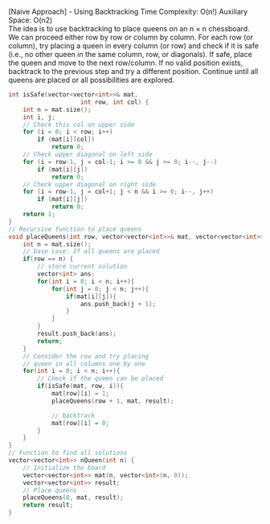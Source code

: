 <p>[Naive Approach] - Using Backtracking Time Complexity: O(n!) Auxiliary Space: O(n2)
<br>The idea is to use backtracking to place queens on an n × n chessboard. We can proceed either row by row or column by column. For each row (or column), try placing a queen in every column (or row) and check if it is safe (i.e., no other queen in the same column, row, or diagonals). If safe, place the queen and move to the next row/column. If no valid position exists, backtrack to the previous step and try a different position. Continue until all queens are placed or all possibilities are explored.</p>

```cpp
int isSafe(vector<vector<int>>& mat, 
                    int row, int col) {
    int n = mat.size();
    int i, j;
    // Check this col on upper side
    for (i = 0; i < row; i++)
        if (mat[i][col])
            return 0;
    // Check upper diagonal on left side
    for (i = row-1, j = col-1; i >= 0 && j >= 0; i--, j--)
        if (mat[i][j])
            return 0;
    // Check upper diagonal on right side
    for (i = row-1, j = col+1; j < n && i >= 0; i--, j++)
        if (mat[i][j])
            return 0;
    return 1;
}
// Recursive function to place queens
void placeQueens(int row, vector<vector<int>>& mat, vector<vector<int>>&result) {
    int n = mat.size();
    // base case: If all queens are placed
    if(row == n) { 
        // store current solution
        vector<int> ans;
        for(int i = 0; i < n; i++){
            for(int j = 0; j < n; j++){
                if(mat[i][j]){
                    ans.push_back(j + 1);
                }
            }
        }
        result.push_back(ans);
        return;
    }
    // Consider the row and try placing
    // queen in all columns one by one
    for(int i = 0; i < n; i++){
        // Check if the queen can be placed
        if(isSafe(mat, row, i)){
            mat[row][i] = 1;
            placeQueens(row + 1, mat, result);

            // backtrack
            mat[row][i] = 0; 
        }
    }
}
// Function to find all solutions
vector<vector<int>> nQueen(int n) {
    // Initialize the board
    vector<vector<int>> mat(n, vector<int>(n, 0));
    vector<vector<int>> result;
    // Place queens
    placeQueens(0, mat, result);
    return result;
}

